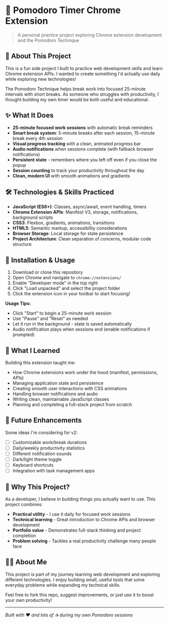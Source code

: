 # 🍅 Pomodoro Timer Chrome Extension

> A personal practice project exploring Chrome extension development and the Pomodoro Technique

## 📖 About This Project

This is a fun side project I built to practice web development skills and learn Chrome extension APIs. I wanted to create something I'd actually use daily while exploring new technologies!

The Pomodoro Technique helps break work into focused 25-minute intervals with short breaks. As someone who struggles with productivity, I thought building my own timer would be both useful and educational.

## ✨ What It Does

- **25-minute focused work sessions** with automatic break reminders
- **Smart break system**: 5-minute breaks after each session, 15-minute break every 4th session
- **Visual progress tracking** with a clean, animated progress bar
- **Audio notifications** when sessions complete (with fallback browser notifications)
- **Persistent state** - remembers where you left off even if you close the popup
- **Session counting** to track your productivity throughout the day
- **Clean, modern UI** with smooth animations and gradients

## 🛠 Technologies & Skills Practiced

- **JavaScript (ES6+)**: Classes, async/await, event handling, timers
- **Chrome Extension APIs**: Manifest V3, storage, notifications, background scripts
- **CSS3**: Flexbox, gradients, animations, transitions
- **HTML5**: Semantic markup, accessibility considerations
- **Browser Storage**: Local storage for state persistence
- **Project Architecture**: Clean separation of concerns, modular code structure

## 🚀 Installation & Usage

1. Download or clone this repository
2. Open Chrome and navigate to `chrome://extensions/`
3. Enable "Developer mode" in the top right
4. Click "Load unpacked" and select the project folder
5. Click the extension icon in your toolbar to start focusing!

**Usage Tips:**
- Click "Start" to begin a 25-minute work session
- Use "Pause" and "Reset" as needed
- Let it run in the background - state is saved automatically
- Audio notification plays when sessions end (enable notifications if prompted)

## 🎯 What I Learned

Building this extension taught me:
- How Chrome extensions work under the hood (manifest, permissions, APIs)
- Managing application state and persistence
- Creating smooth user interactions with CSS animations
- Handling browser notifications and audio
- Writing clean, maintainable JavaScript classes
- Planning and completing a full-stack project from scratch

## 🔮 Future Enhancements

Some ideas I'm considering for v2:
- [ ] Customizable work/break durations
- [ ] Daily/weekly productivity statistics
- [ ] Different notification sounds
- [ ] Dark/light theme toggle
- [ ] Keyboard shortcuts
- [ ] Integration with task management apps

## 🤔 Why This Project?

As a developer, I believe in building things you actually want to use. This project combines:
- **Practical utility** - I use it daily for focused work sessions
- **Technical learning** - Great introduction to Chrome APIs and browser development
- **Portfolio value** - Demonstrates full-stack thinking and project completion
- **Problem solving** - Tackles a real productivity challenge many people face

## 🙋‍♂️ About Me

This project is part of my journey learning web development and exploring different technologies. I enjoy building small, useful tools that solve everyday problems while expanding my technical skills.

Feel free to fork this repo, suggest improvements, or just use it to boost your own productivity! 

---

*Built with ❤️ and lots of ☕ during my own Pomodoro sessions*
